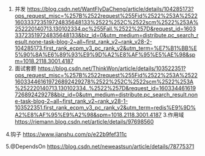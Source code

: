 1. 并发 https://blog.csdn.net/WantFlyDaCheng/article/details/104285173?ops_request_misc=%257B%2522request%255Fid%2522%253A%2522160333723519724835648133%2522%252C%2522scm%2522%253A%252220140713.130102334.pc%255Fall.%2522%257D&request_id=160333723519724835648133&biz_id=0&utm_medium=distribute.pc_search_result.none-task-blog-2~all~first_rank_v2~rank_v28-2-104285173.first_rank_ecpm_v3_pc_rank_v2&utm_term=%E7%B1%BB%E5%90%8A%E6%89%93%E9%9D%A2%E8%AF%95%E5%AE%98&spm=1018.2118.3001.4187
2. 面试套题 https://blog.csdn.net/ThinkWon/article/details/103522351?ops_request_misc=%257B%2522request%255Fid%2522%253A%2522160334461619726892429278%2522%252C%2522scm%2522%253A%252220140713.130102334..%2522%257D&request_id=160334461619726892429278&biz_id=0&utm_medium=distribute.pc_search_result.none-task-blog-2~all~first_rank_v2~rank_v28-1-103522351.first_rank_ecpm_v3_pc_rank_v2&utm_term=redis%E9%9D%A2%E8%AF%95%E9%A2%98&spm=1018.2118.3001.4187
3.作用域 https://riemann.blog.csdn.net/article/details/97698560

4.钩子 https://www.jianshu.com/p/e22b9fef311c

5.@DependsOn https://blog.csdn.net/neweastsun/article/details/78775371

